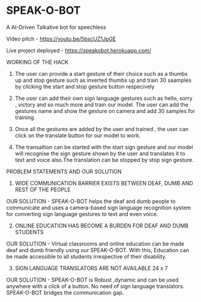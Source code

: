 # SPEAK-O-BOT
A  AI-Driven Talkative bot for speechless


Video pitch - https://youtu.be/5bscUZ1JpGE

Live project deployed - https://speakobot.herokuapp.com/

WORKING OF THE HACK

1) The user can provide a start gesture of their choice such as a thumbs up and stop gesture such as inverted thumbs up and train 30 saamples by clicking the start and stop gesture button respecively

2) The user can add their own sign language gestures such as hello, sorry , victory and so much more and train our model. The user can add the gestures name and show the gesture on camera and add 30 samples for training.


3) Once all the gestures are added by the user and trained , the user can click on the translate button for our model to work.

4) The transaltion can be started with the start sign gesture and our model will recognise the sign gesture shown by the user and translates it to text and voice also.The translation can be stopped by stop sign gesture.



PROBLEM STATEMENTS AND OUR SOLUTION


1) WIDE COMMUNICATION BARRIER EXISTS BETWEEN DEAF, DUMB AND REST OF THE PEOPLE 

OUR SOLUTION - SPEAK-O-BOT helps the deaf and dumb people to communicate and uses a camera-based sign language recognition system for converting sign language gestures to text and even voice.

2) ONLINE EDUCATION HAS BECOME A BURDEN FOR DEAF AND DUMB STUDENTS

OUR SOLUTION - Virtual classrooms and online education can be made deaf and dumb friendly using our SPEAK-O-BOT. With this, Education can be made accessible to all students irrespective of their disability.

3) SIGN LANGUAGE TRANSLATORS ARE NOT AVAILABLE 24 x 7

OUR SOLUTION - SPEAK-O-BOT is Robust ,dynamic and can be used anywhere with a click of a button. No need of sign language translators. SPEAK-O-BOT bridges the communication gap.

